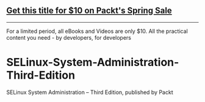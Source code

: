 ## [Get this title for $10 on Packt's Spring Sale](https://www.packt.com/B16276?utm_source=github&utm_medium=packt-github-repo&utm_campaign=spring_10_dollar_2022)
-----
For a limited period, all eBooks and Videos are only $10. All the practical content you need \- by developers, for developers

# SELinux-System-Administration-Third-Edition
SELinux System Administration – Third Edition, published by Packt
